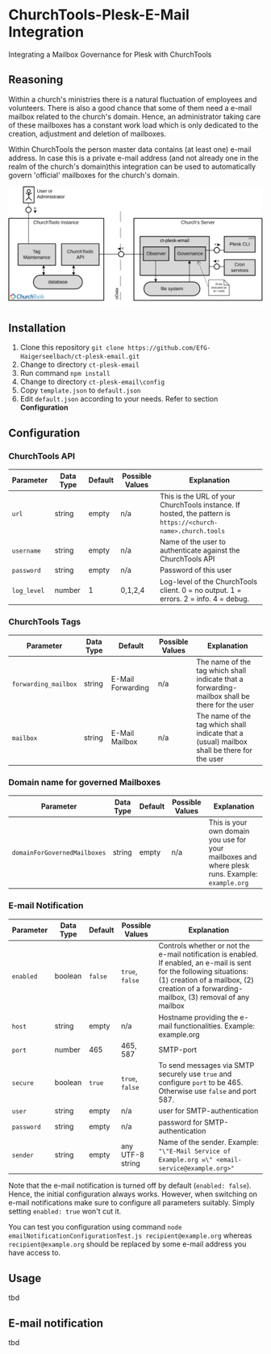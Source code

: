 # ChurchTools-Plesk-E-Mail Integration

Integrating a Mailbox Governance for Plesk with ChurchTools

## Reasoning

Within a church's ministries there is a natural fluctuation of employees and volunteers. There is also a good chance that some of them need a e-mail mailbox
related to the church's domain. Hence, an administrator taking care of these mailboxes has a constant work load which is only dedicated to the creation, adjustment and
deletion of mailboxes.

Within ChurchTools the person master data contains (at least one) e-mail address. In case this is a private e-mail address (and not already one in the realm of the church's domain)this integration can be used to automatically govern 'official' mailboxes for the church's domain.

![idea sketch](idea.svg)

## Installation

1. Clone this repository `git clone https://github.com/EfG-Haigerseelbach/ct-plesk-email.git`
2. Change to directory `ct-plesk-email`
3. Run command `npm install`
4. Change to directory `ct-plesk-email\config`
5. Copy `template.json` to `default.json`
6. Edit `default.json` according to your needs. Refer to section **Configuration**

## Configuration

### ChurchTools API

| Parameter   | Data Type | Default | Possible Values | Explanation                                                                                                  |
|-------------|-----------|---------|-----------------|--------------------------------------------------------------------------------------------------------------|
| `url`       | string    | empty   | n/a             | This is the URL of your ChurchTools instance. If hosted, the pattern is `https://<church-name>.church.tools` |
| `username`  | string    | empty   | n/a             | Name of the user to authenticate against the ChurchTools API                                                 |
| `password`  | string    | empty   | n/a             | Password of this user                                                                                        |
| `log_level` | number    | 1       | 0,1,2,4         | Log-level of the ChurchTools client. 0 = no output. 1 = errors. 2 = info. 4 = debug.                         |

### ChurchTools Tags

| Parameter            | Data Type | Default           | Possible Values | Explanation                                                                                     |
|----------------------|-----------|-------------------|-----------------|-------------------------------------------------------------------------------------------------|
| `forwarding_mailbox` | string    | E-Mail Forwarding | n/a             | The name of the tag which shall indicate that a forwarding-mailbox shall be there for the user  |
| `mailbox`            | string    | E-Mail Mailbox    | n/a             | The name of the tag which shall indicate that a (usual) mailbox shall be there for the user     |

### Domain name for governed Mailboxes

| Parameter                    | Data Type | Default | Possible Values | Explanation                                                                                     |
|------------------------------|-----------|---------|-----------------|-------------------------------------------------------------------------------------------------|
| `domainForGovernedMailboxes` | string    | empty   | n/a             | This is your own domain you use for your mailboxes and where plesk runs. Example: `example.org` |

### E-mail Notification

| Parameter  | Data Type | Default | Possible Values  | Explanation                                                                                                                                                                                                         |
|------------|-----------|---------|------------------|---------------------------------------------------------------------------------------------------------------------------------------------------------------------------------------------------------------------|
| `enabled`  | boolean   | `false` | `true`, `false`  | Controls whether or not the e-mail notification is enabled. If enabled, an e-mail is sent for the following situations: (1) creation of a mailbox, (2) creation of a forwarding-mailbox, (3) removal of any mailbox |
| `host`     | string    | empty   | n/a              | Hostname providing the e-mail functionalities. Example: example.org                                                                                                                                                 |
| `port`     | number    | 465     | 465, 587         | SMTP-port                                                                                                                                                                                                           |
| `secure`   | boolean   | `true`  | `true`, `false`  | To send messages via SMTP securely use `true` and configure `port` to be 465. Otherwise use `false` and port 587.                                                                                                   |
| `user`     | string    | empty   | n/a              | user for SMTP-authentication                                                                                                                                                                                        |
| `password` | string    | empty   | n/a              | password for SMTP-authentication                                                                                                                                                                                    |
| `sender`   | string    | empty   | any UTF-8 string | Name of the sender. Example: `"\"E-Mail Service of Example.org ✉️\" <email-service@example.org>"`                                                                                                                                                                                        |

Note that the e-mail notification is turned off by default (`enabled: false`). Hence, the initial configuration always works. However, when switching on e-mail notifications make sure to configure all parameters suitably. Simply setting `enabled: true` won't cut it.

You can test you configuration using command `node emailNotificationConfigurationTest.js recipient@example.org` whereas `recipient@example.org` should be replaced by some e-mail address you have access to.

## Usage

tbd

## E-mail notification

tbd
